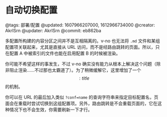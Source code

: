 # 自动切换配置

@tags: 部署/配置
@updated: 1607966207000, 1612966734000
@creator: AkrISrn
@updater: AkrISrn
@commit: eb862ba

多配置所构建的内容分区之间并不是互相隔离的。v-no 也无法将 `.md` 文件和某组配置项关联起来，尤其是直接从 URL 访问，而不是经路由跳转的页面。所以，只在配置 A 中被索引的文件也能在启用配置 B 的时候被渲染。

你可能不希望这样的事发生，不过 v-no 确实没有能力从根本上解决这个问题（除非阻止渲染……不过那也太霸道了）。为了稍微缓解它，这里增加了一个$$: title $$的机制。

你可以在 URL 的最后加入类似 `?conf=name` 的查询字符串来指定目标配置名，页面会在重载时尝试切换到这组配置项。另外，路由跳转是不会重载页面的，它在这种情况下也不会生效，你需要刷新一下才行。
